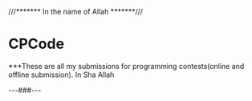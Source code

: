 ///******* In the name of Allah *******///
# CPCode
***These are all my submissions for programming contests(online and offline submission).
In Sha Allah 


---###---
